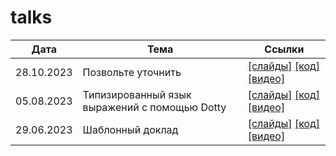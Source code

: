 # talks

| Дата       | Тема                                          | Ссылки                                                                                                                                                                                                                          |
|------------|-----------------------------------------------|---------------------------------------------------------------------------------------------------------------------------------------------------------------------------------------------------------------------------------|
| 28.10.2023 | Позвольте уточнить                            | [[слайды]](https://github.com/road21/talks/blob/main/refined-28-10-2023/slides.pdf) [[код]](https://github.com/road21/talks/tree/main/refined-28-10-2023) [[видео]](https://www.youtube.com/watch?v=2PoHJXVu5Ls)                                                                       |
| 05.08.2023 | Типизированный язык выражений с помощью Dotty | [[слайды]](https://github.com/road21/talks/blob/main/expr-dotty-05-08-2023/slides.pdf) [[код]](https://github.com/road21/talks/tree/main/expr-dotty-05-08-2023) [[видео]](https://youtu.be/mthky-gmSU0?si=KFn9M-QyliMbkkcF)     |
| 29.06.2023 | Шаблонный доклад                              | [[слайды]](https://github.com/road21/talks/blob/main/routine-talk-29-06-2023/slides.pdf) [[код]](https://github.com/road21/talks/tree/main/routine-talk-29-06-2023) [[видео]](https://youtu.be/iC4_U_vhUSU?si=anxrNwQ1jgRieoo0) |
